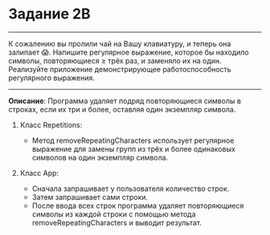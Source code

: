 # Задание 2B
***
К сожалению вы пролили чай на Вашу клавиатуру, и теперь она залипает 😱. 
Напишите регулярное выражение, которое бы находило символы, повторяющиеся ≥ трёх раз, и заменяло их на один. Реализуйте приложение демонстрирующее работоспособность регулярного выражения. 
***
**Описание**: Программа удаляет подряд повторяющиеся символы в строках, если их три и более, оставляя один экземпляр символа.

1. Класс Repetitions:
    - Метод removeRepeatingCharacters использует регулярное выражение для замены групп из трёх и более одинаковых символов на один экземпляр символа.

2. Класс App:
    - Сначала запрашивает у пользователя количество строк.
    - Затем запрашивает сами строки.
    - После ввода всех строк программа удаляет повторяющиеся символы из каждой строки с помощью метода removeRepeatingCharacters и выводит результат. 